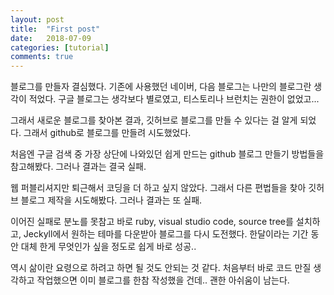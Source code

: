 ```yaml
---
layout: post
title:  "First post"
date:   2018-07-09
categories: [tutorial]
comments: true
---
```


블로그를 만들자 결심했다. 
기존에 사용했던 네이버, 다음 블로그는 나만의 블로그란 생각이 적었다. 
구글 블로그는 생각보다 별로였고, 티스토리나 브런치는 권한이 없었고...

그래서 새로운 블로그를 찾아본 결과, 깃허브로 블로그를 만들 수 있다는 걸 알게 되었다. 
그래서 github로 블로그를 만들려 시도했었다.

처음엔 구글 검색 중 가장 상단에 나와있던 쉽게 만드는 github 블로그 만들기 방법들을 참고해봤다.
그러나 결과는 결국 실패. 

웹 퍼블리셔지만 퇴근해서 코딩을 더 하고 싶지 않았다. 
그래서 다른 편법들을 찾아 깃허브 블로그 제작을 시도해봤다. 
그러나 결과는 또 실패. 

이어진 실패로 분노를 못참고 바로 ruby, visual studio code, source tree를 설치하고, 
Jeckyll에서 원하는 테마를 다운받아 블로그를 다시 도전했다.
한달이라는 기간 동안 대체 한게 무엇인가 싶을 정도로 쉽게 바로 성공..

역시 삶이란 요령으로 하려고 하면 될 것도 안되는 것 같다.
처음부터 바로 코드 만질 생각하고 작업했으면 이미 블로그를 한참 작성했을 건데..
괜한 아쉬움이 남는다. 
